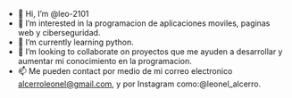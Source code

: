 - 👋 Hi, I’m @leo-2101
- 👀 I’m interested in  la  programacion de aplicaciones moviles, paginas web y  ciberseguridad.
- 🌱 I’m currently learning  python.
- 💞️ I’m looking to collaborate on  proyectos que me ayuden a desarrollar y aumentar mi conocimiento en la programacion.
- 📫 Me pueden contact por medio de mi correo electronico alcerroleonel@gmail.com, y  por Instagram como:@leonel_alcerro.

<!---
leo-2101/leo-2101 is a ✨ special ✨ repository because its `README.md` (this file) appears on your GitHub profile.
You can click the Preview link to take a look at your changes.
--->
